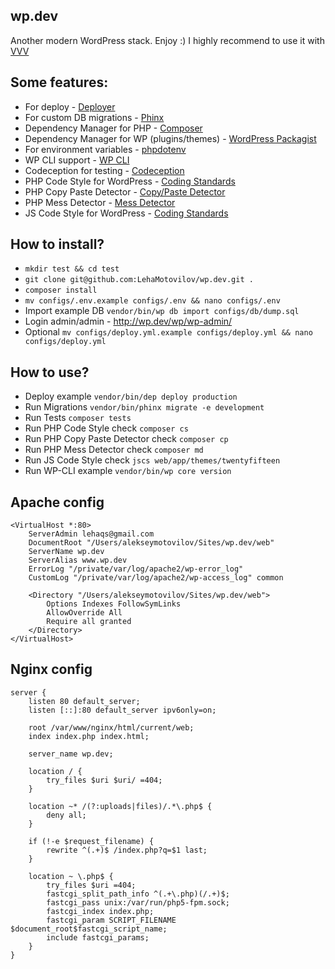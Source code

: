 ## wp.dev
Another modern WordPress stack. Enjoy :)
I highly recommend to use it with [VVV](https://github.com/Varying-Vagrant-Vagrants/VVV)

## Some features:

* For deploy - [Deployer](http://deployer.org/)
* For custom DB migrations - [Phinx](https://phinx.org/)
* Dependency Manager for PHP - [Composer](https://getcomposer.org/)
* Dependency Manager for WP (plugins/themes) - [WordPress Packagist](https://wpackagist.org/)
* For environment variables - [phpdotenv](https://github.com/vlucas/phpdotenv)
* WP CLI support - [WP CLI](http://wp-cli.org/)
* Codeception for testing - [Codeception](http://codeception.com/)
* PHP Code Style for WordPress - [Coding Standards](https://make.wordpress.org/core/handbook/best-practices/coding-standards/php/)
* PHP Copy Paste Detector - [Copy/Paste Detector](https://github.com/sebastianbergmann/phpcpd)
* PHP Mess Detector - [Mess Detector](https://phpmd.org/)
* JS Code Style for WordPress - [Coding Standards](https://make.wordpress.org/core/handbook/best-practices/coding-standards/javascript/)

## How to install?

* ```mkdir test && cd test```
* ```git clone git@github.com:LehaMotovilov/wp.dev.git .```
* ```composer install```
* ```mv configs/.env.example configs/.env && nano configs/.env```
* Import example DB ```vendor/bin/wp db import configs/db/dump.sql```
* Login admin/admin - http://wp.dev/wp/wp-admin/
* Optional ```mv configs/deploy.yml.example configs/deploy.yml && nano configs/deploy.yml```

## How to use?

* Deploy example ```vendor/bin/dep deploy production```
* Run Migrations ```vendor/bin/phinx migrate -e development```
* Run Tests ```composer tests```
* Run PHP Code Style check ```composer cs```
* Run PHP Copy Paste Detector check ```composer cp```
* Run PHP Mess Detector check ```composer md```
* Run JS Code Style check ```jscs web/app/themes/twentyfifteen```
* Run WP-CLI example ```vendor/bin/wp core version```

## Apache config
```
<VirtualHost *:80>
	ServerAdmin lehaqs@gmail.com
	DocumentRoot "/Users/alekseymotovilov/Sites/wp.dev/web"
	ServerName wp.dev
	ServerAlias www.wp.dev
	ErrorLog "/private/var/log/apache2/wp-error_log"
	CustomLog "/private/var/log/apache2/wp-access_log" common

	<Directory "/Users/alekseymotovilov/Sites/wp.dev/web">
		Options Indexes FollowSymLinks
		AllowOverride All
		Require all granted
	</Directory>
</VirtualHost>
```

## Nginx config
```
server {
	listen 80 default_server;
	listen [::]:80 default_server ipv6only=on;

	root /var/www/nginx/html/current/web;
	index index.php index.html;

	server_name wp.dev;

	location / {
		try_files $uri $uri/ =404;
	}

	location ~* /(?:uploads|files)/.*\.php$ {
		deny all;
	}

	if (!-e $request_filename) {
		rewrite ^(.+)$ /index.php?q=$1 last;
	}

	location ~ \.php$ {
		try_files $uri =404;
		fastcgi_split_path_info ^(.+\.php)(/.+)$;
		fastcgi_pass unix:/var/run/php5-fpm.sock;
		fastcgi_index index.php;
		fastcgi_param SCRIPT_FILENAME $document_root$fastcgi_script_name;
		include fastcgi_params;
	}
}
```
